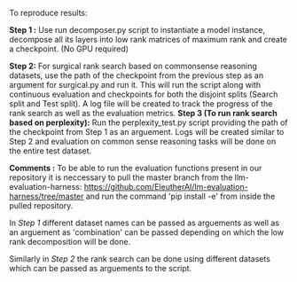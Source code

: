 To reproduce results:

**Step 1 :**
Use run decomposer.py script to instantiate a model instance, decompose all its layers into low rank matrices of maximum rank and create a checkpoint. (No GPU required)

**Step 2:**
For surgical rank search based on commonsense reasoning datasets, use the path of the checkpoint from the previous step as an argument for surgical.py and run it. This will run the script along with continuous evaluation and checkpoints for both the disjoint splits (Search split and Test split). A log file will be created to track the progress of the rank search as well as the evaluation metrics.
**Step 3 (To run rank search based on perplexity):**
Run the perplexity_test.py script providing the path of the checkpoint from Step 1 as an arguement. Logs will be created similar to Step 2 and evaluation on common sense reasoning tasks will be done on the entire test dataset.

**Comments :**
To be able to run the evaluation functions present in our repository it is neccessary to pull the master branch from the llm-evaluation-harness: https://github.com/EleutherAI/lm-evaluation-harness/tree/master and run the command 'pip install -e' from inside the pulled repository.

In *Step 1* different dataset names can be passed as arguements as well as an arguement as 'combination' can be passed depending on which the low rank decomposition will be done. 

Similarly in *Step 2* the rank search can be done using different datasets which can be passed as arguements to the script. 
